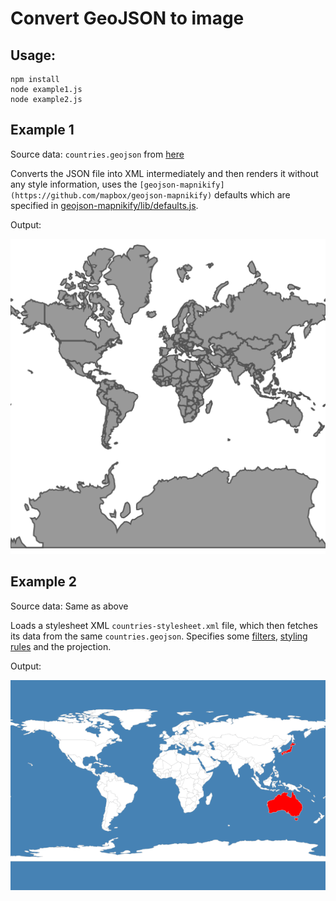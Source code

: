 # Convert GeoJSON to image

## Usage:

```
npm install
node example1.js
node example2.js
```

## Example 1

Source data: `countries.geojson` from [here](https://github.com/datasets/geo-boundaries-world-110m) 

Converts the JSON file into XML intermediately and then renders it without any style information, uses the `[geojson-mapnikify](https://github.com/mapbox/geojson-mapnikify)` defaults which are specified in [geojson-mapnikify/lib/defaults.js](https://github.com/mapbox/geojson-mapnikify/blob/master/lib/defaults.js).

Output:

![countries.geojson rendered 1](example1.png "countries.geojson rendered")

## Example 2

Source data: Same as above

Loads a stylesheet XML `countries-stylesheet.xml` file, which then fetches its data from the same `countries.geojson`. Specifies some [filters](https://github.com/mapnik/mapnik/wiki/Filter), [styling rules](https://github.com/mapnik/mapnik/wiki/SymbologySupport) and the projection.

Output:

![countries.geojson rendered with stylesheet](example2.png "countries.geojson rendered with stylesheet")